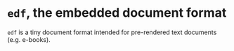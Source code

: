 # `edf`, the embedded document format

`edf` is a tiny document format intended for pre-rendered text documents (e.g. e-books).

